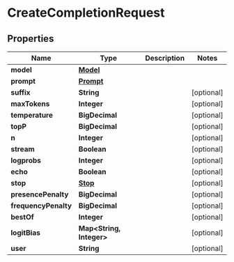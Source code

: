 

# CreateCompletionRequest


## Properties

| Name | Type | Description | Notes |
|------------ | ------------- | ------------- | -------------|
|**model** | [**Model**](Model.md) |  |  |
|**prompt** | [**Prompt**](Prompt.md) |  |  |
|**suffix** | **String** |  |  [optional] |
|**maxTokens** | **Integer** |  |  [optional] |
|**temperature** | **BigDecimal** |  |  [optional] |
|**topP** | **BigDecimal** |  |  [optional] |
|**n** | **Integer** |  |  [optional] |
|**stream** | **Boolean** |  |  [optional] |
|**logprobs** | **Integer** |  |  [optional] |
|**echo** | **Boolean** |  |  [optional] |
|**stop** | [**Stop**](Stop.md) |  |  [optional] |
|**presencePenalty** | **BigDecimal** |  |  [optional] |
|**frequencyPenalty** | **BigDecimal** |  |  [optional] |
|**bestOf** | **Integer** |  |  [optional] |
|**logitBias** | **Map&lt;String, Integer&gt;** |  |  [optional] |
|**user** | **String** |  |  [optional] |



